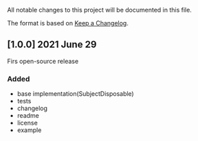 All notable changes to this project will be documented in this file.

The format is based on [Keep a Changelog](https://keepachangelog.com/en/1.0.0/).

## [1.0.0] 2021 June 29

Firs open-source release

### Added
- base implementation(SubjectDisposable)
- tests
- changelog
- readme
- license
- example